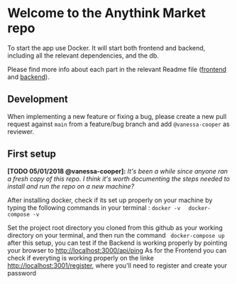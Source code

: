 # Welcome to the Anythink Market repo

To start the app use Docker. It will start both frontend and backend, including all the relevant dependencies, and the db.

Please find more info about each part in the relevant Readme file ([frontend](frontend/readme.md) and [backend](backend/README.md)).

## Development

When implementing a new feature or fixing a bug, please create a new pull request against `main` from a feature/bug branch and add `@vanessa-cooper` as reviewer.

## First setup

**[TODO 05/01/2018 @vanessa-cooper]:** _It's been a while since anyone ran a fresh copy of this repo. I think it's worth documenting the steps needed to install and run the repo on a new machine?_

After installing docker, check if its set up properly on your machine by typing the following commands in your terminal : 
``` docker -v ```
  ```  docker-compose -v```

Set the project root directory you cloned from this github as your working directory on your terminal, and then run the command 
``` docker-compose up```
after this setup, you can test if the Backend is working properly by pointing your browser to [http://localhost:3000/api/ping](url)
As for the Frontend you can check if everyting is working properly on the linke [http://localhost:3001/register](url), where you'll need to register and create your password
